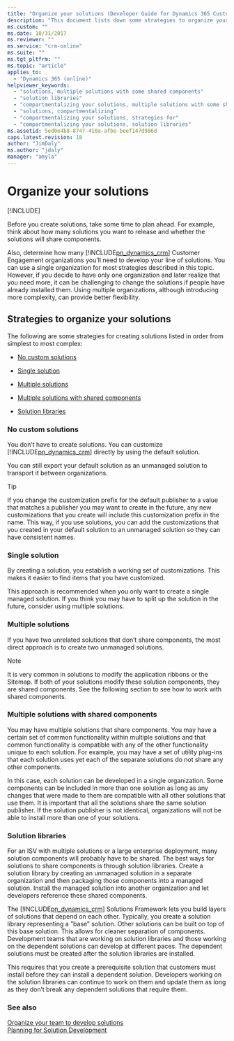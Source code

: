 ```yaml
---
title: "Organize your solutions (Developer Guide for Dynamics 365 Customer Engagement)| MicrosoftDocs"
description: "This document lists down some strategies to organize your solutions"
ms.custom: ""
ms.date: 10/31/2017
ms.reviewer: ""
ms.service: "crm-online"
ms.suite: ""
ms.tgt_pltfrm: ""
ms.topic: "article"
applies_to: 
  - "Dynamics 365 (online)"
helpviewer_keywords: 
  - "solutions, multiple solutions with some shared components"
  - "solution libraries"
  - "compartmentalizing your solutions, multiple solutions with some shared components"
  - "solutions, compartmentalizing"
  - "compartmentalizing your solutions, strategies for"
  - "compartmentalizing your solutions, solution libraries"
ms.assetid: 5ed0e4b8-8747-410a-afbe-beef147d986d
caps.latest.revision: 18
author: "JimDaly"
ms.author: "jdaly"
manager: "amyla"
---
```

# Organize your solutions

[!INCLUDE[](../includes/cc_applies_to_update_9_0_0.md)]

Before you create solutions, take some time to plan ahead. For example, think about how many solutions you want to release and whether the solutions will share components.  
  
 Also, determine how many [!INCLUDE[pn_dynamics_crm](../includes/pn-dynamics-crm.md)] Customer Engagement organizations you’ll need to develop your line of solutions. You can use a single organization for most strategies described in this topic. However, if you decide to have only one organization and later realize that you need more, it can be challenging to change the solutions if people have already installed them. Using multiple organizations, although introducing more complexity, can provide better flexibility.  
  
<a name="BKMK_OptionsToModularize"></a>   
## Strategies to organize your solutions  
 The following are some strategies for creating solutions listed in order from simplest to most complex:  
  
-   [No custom solutions](organize-solutions.md#BKMK_NoCustomSolution)  
  
-   [Single solution](organize-solutions.md#BKMK_SingleSolution)  
  
-   [Multiple solutions](organize-solutions.md#BKMK_MultipleSolutions)  
  
-   [Multiple solutions with shared components](organize-solutions.md#BKMK_MultipleSolutionsSharedComponents)  
  
-   [Solution libraries](organize-solutions.md#BKMK_SolutionLibraries)  
  
<a name="BKMK_NoCustomSolution"></a>   
### No custom solutions  
 You don’t have to create solutions. You can customize [!INCLUDE[pn_dynamics_crm](../includes/pn-dynamics-crm.md)] directly by using the default solution.  
  
 You can still export your default solution as an unmanaged solution to transport it between organizations.  
  
> [!TIP]
>  If you change the customization prefix for the default publisher to a value that matches a publisher you may want to create in the future, any new customizations that you create will include this customization prefix in the name. This way, if you use solutions, you can add the customizations that you created in your default solution to an unmanaged solution so they can have consistent names.  
  
<a name="BKMK_SingleSolution"></a>   
### Single solution  
 By creating a solution, you establish a working set of customizations. This makes it easier to find items that you have customized.  
  
 This approach is recommended when you only want to create a single managed solution. If you think you may have to split up the solution in the future, consider using multiple solutions.  
  
<a name="BKMK_MultipleSolutions"></a>   
### Multiple solutions  
 If you have two unrelated solutions that don’t share components, the most direct approach is to create two unmanaged solutions.  
  
> [!NOTE]
>  It is very common in solutions to modify the application ribbons or the Sitemap. If both of your solutions modify these solution components, they are shared components. See the following section to see how to work with shared components.  
  
<a name="BKMK_MultipleSolutionsSharedComponents"></a>   
### Multiple solutions with shared components  
 You may have multiple solutions that share components. You may have a certain set of common functionality within multiple solutions and that common functionality is compatible with any of the other functionality unique to each solution. For example, you may have a set of utility plug-ins that each solution uses yet each of the separate solutions do not share any other components.  
  
 In this case, each solution can be developed in a single organization. Some components can be included in more than one solution as long as any changes that were made to them are compatible with all other solutions that use them. It is important that all the solutions share the same solution publisher. If the solution publisher is not identical, organizations will not be able to install more than one of your solutions.  
  
<a name="BKMK_SolutionLibraries"></a>   
### Solution libraries  
 For an ISV with multiple solutions or a large enterprise deployment, many solution components will probably have to be shared. The best ways for solutions to share components is through solution libraries. Create a solution library by creating an unmanaged solution in a separate organization and then packaging those components into a managed solution. Install the managed solution into another organization and let developers reference these shared components.  
  
 The [!INCLUDE[pn_dynamics_crm](../includes/pn-dynamics-crm.md)] Solutions Framework lets you build layers of solutions that depend on each other. Typically, you create a solution library representing a ”base” solution. Other solutions can be built on top of this base solution. This allows for cleaner separation of components. Development teams that are working on solution libraries and those working on the dependent solutions can develop at different paces. The dependent solutions must be created after the solution libraries are installed.  
  
 This requires that you create a prerequisite solution that customers must install before they can install a dependent solution. Developers working on the solution libraries can continue to work on them and update them as long as they don’t break any dependent solutions that require them.  
  
### See also  
 [Organize your team to develop solutions](organize-team-develop-solutions.md)   
 [Planning for Solution Development](plan-solution-development.md)

